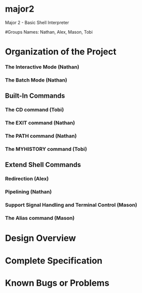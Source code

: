 # major2

Major 2 - Basic Shell Interpreter

#Groups Names: Nathan, Alex, Mason, Tobi

# Organization of the Project

### The Interactive Mode (Nathan)

### The Batch Mode (Nathan) 


## Built-In Commands

### The CD command (Tobi)

### The EXIT command (Nathan)

### The PATH command (Nathan)

### The MYHISTORY command (Tobi)


## Extend Shell Commands

### Redirection (Alex)

### Pipelining (Nathan)

### Support Signal Handling and Terminal Control (Mason)

### The Alias command (Mason)

# Design Overview

# Complete Specification

# Known Bugs or Problems